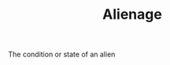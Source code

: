 ---
title: Alienage
letter: A
permalink: "/definitions/alienage.html"
body: The condition or state of an alien
published_at: '2018-07-07'
layout: post
---